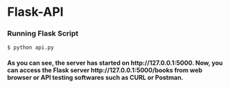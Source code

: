 # Flask-API

<h3>Running Flask Script</h3>
<code>$ python api.py</code>
<h4>As you can see, the server has started on http://127.0.0.1:5000. Now, you can access the Flask server http://127.0.0.1:5000/books from web browser or API testing softwares such as CURL or Postman.</h4>
